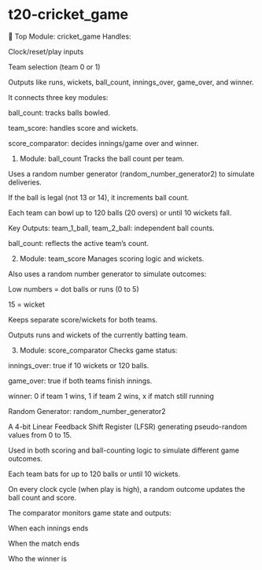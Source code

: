 # t20-cricket_game
🔧 Top Module: cricket_game
Handles:

Clock/reset/play inputs

Team selection (team 0 or 1)

Outputs like runs, wickets, ball_count, innings_over, game_over, and winner.

It connects three key modules:

ball_count: tracks balls bowled.

team_score: handles score and wickets.

score_comparator: decides innings/game over and winner.

1. Module: ball_count
Tracks the ball count per team.

Uses a random number generator (random_number_generator2) to simulate deliveries.

If the ball is legal (not 13 or 14), it increments ball count.

Each team can bowl up to 120 balls (20 overs) or until 10 wickets fall.

Key Outputs:
team_1_ball, team_2_ball: independent ball counts.

ball_count: reflects the active team’s count.

 2. Module: team_score
Manages scoring logic and wickets.

Also uses a random number generator to simulate outcomes:

Low numbers = dot balls or runs (0 to 5)

15 = wicket

Keeps separate score/wickets for both teams.

Outputs runs and wickets of the currently batting team.

 3. Module: score_comparator
Checks game status:

innings_over: true if 10 wickets or 120 balls.

game_over: true if both teams finish innings.

winner: 0 if team 1 wins, 1 if team 2 wins, x if match still running

Random Generator: random_number_generator2

A 4-bit Linear Feedback Shift Register (LFSR) generating pseudo-random values from 0 to 15.

Used in both scoring and ball-counting logic to simulate different game outcomes.

Each team bats for up to 120 balls or until 10 wickets.

On every clock cycle (when play is high), a random outcome updates the ball count and score.

The comparator monitors game state and outputs:

When each innings ends

When the match ends

Who the winner is



